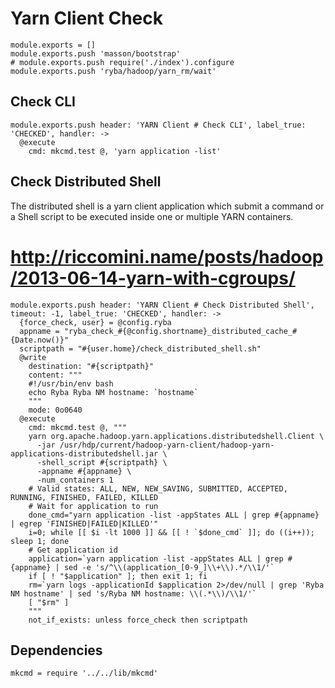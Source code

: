 
# Yarn Client Check

    module.exports = []
    module.exports.push 'masson/bootstrap'
    # module.exports.push require('./index').configure
    module.exports.push 'ryba/hadoop/yarn_rm/wait'

## Check CLI

    module.exports.push header: 'YARN Client # Check CLI', label_true: 'CHECKED', handler: ->
      @execute
        cmd: mkcmd.test @, 'yarn application -list'

## Check Distributed Shell

The distributed shell is a yarn client application which submit a command or a
Shell script to be executed inside one or multiple YARN containers.

# http://riccomini.name/posts/hadoop/2013-06-14-yarn-with-cgroups/

    module.exports.push header: 'YARN Client # Check Distributed Shell', timeout: -1, label_true: 'CHECKED', handler: ->
      {force_check, user} = @config.ryba
      appname = "ryba_check_#{@config.shortname}_distributed_cache_#{Date.now()}"
      scriptpath = "#{user.home}/check_distributed_shell.sh"
      @write
        destination: "#{scriptpath}"
        content: """
        #!/usr/bin/env bash
        echo Ryba Ryba NM hostname: `hostname`
        """
        mode: 0o0640
      @execute
        cmd: mkcmd.test @, """
        yarn org.apache.hadoop.yarn.applications.distributedshell.Client \
          -jar /usr/hdp/current/hadoop-yarn-client/hadoop-yarn-applications-distributedshell.jar \
          -shell_script #{scriptpath} \
          -appname #{appname} \
          -num_containers 1
        # Valid states: ALL, NEW, NEW_SAVING, SUBMITTED, ACCEPTED, RUNNING, FINISHED, FAILED, KILLED 
        # Wait for application to run
        done_cmd="yarn application -list -appStates ALL | grep #{appname} | egrep 'FINISHED|FAILED|KILLED'"
        i=0; while [[ $i -lt 1000 ]] && [[ ! `$done_cmd` ]]; do ((i++)); sleep 1; done
        # Get application id
        application=`yarn application -list -appStates ALL | grep #{appname} | sed -e 's/^\\(application_[0-9_]\\+\\).*/\\1/'`
        if [ ! "$application" ]; then exit 1; fi
        rm=`yarn logs -applicationId $application 2>/dev/null | grep 'Ryba NM hostname' | sed 's/Ryba NM hostname: \\(.*\\)/\\1/'`
        [ "$rm" ]
        """
        not_if_exists: unless force_check then scriptpath

## Dependencies

    mkcmd = require '../../lib/mkcmd'
